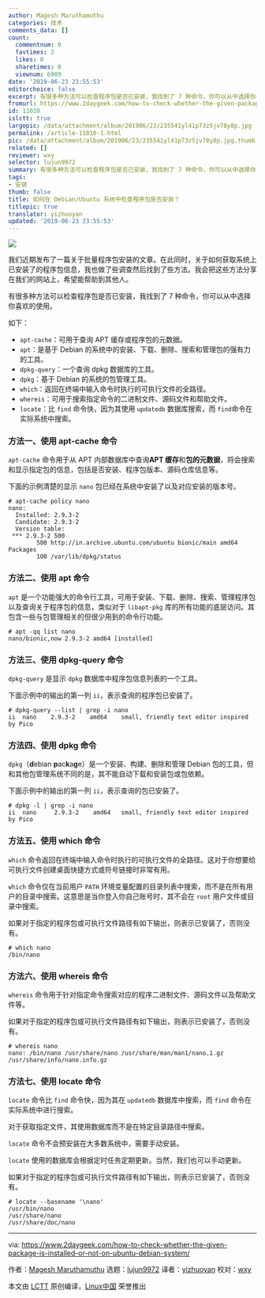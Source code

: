 ```yaml
---
author: Magesh Maruthamuthu
categories: 技术
comments_data: []
count:
  commentnum: 0
  favtimes: 2
  likes: 0
  sharetimes: 0
  viewnum: 6909
date: '2019-06-23 23:55:53'
editorchoice: false
excerpt: 有很多种方法可以检查程序包是否已安装，我找到了 7 种命令，你可以从中选择你喜欢的使用。
fromurl: https://www.2daygeek.com/how-to-check-whether-the-given-package-is-installed-or-not-on-ubuntu-debian-system/
id: 11010
islctt: true
largepic: /data/attachment/album/201906/23/235541yl41p73z5jv78y8p.jpg
permalink: /article-11010-1.html
pic: /data/attachment/album/201906/23/235541yl41p73z5jv78y8p.jpg.thumb.jpg
related: []
reviewer: wxy
selector: lujun9972
summary: 有很多种方法可以检查程序包是否已安装，我找到了 7 种命令，你可以从中选择你喜欢的使用。
tags:
- 安装
thumb: false
title: 如何在 Debian/Ubuntu 系统中检查程序包是否安装？
titlepic: true
translator: yizhuoyan
updated: '2019-06-23 23:55:53'
---
```


![](/data/attachment/album/201906/23/235541yl41p73z5jv78y8p.jpg)


我们近期发布了一篇关于批量程序包安装的文章。在此同时，关于如何获取系统上已安装了的程序包信息，我也做了些调查然后找到了些方法。我会把这些方法分享在我们的网站上，希望能帮助到其他人。


有很多种方法可以检查程序包是否已安装，我找到了 7 种命令，你可以从中选择你喜欢的使用。


如下：


* `apt-cache`：可用于查询 APT 缓存或程序包的元数据。
* `apt`：是基于 Debian 的系统中的安装、下载、删除、搜索和管理包的强有力的工具。
* `dpkg-query`：一个查询 dpkg 数据库的工具。
* `dpkg`：基于 Debian 的系统的包管理工具。
* `which`：返回在终端中输入命令时执行的可执行文件的全路径。
* `whereis`：可用于搜索指定命令的二进制文件、源码文件和帮助文件。
* `locate`：比 `find` 命令快，因为其使用 `updatedb` 数据库搜索，而 `find`命令在实际系统中搜索。


### 方法一、使用 apt-cache 命令


`apt-cache` 命令用于从 APT 内部数据库中查询**APT 缓存**和**包的元数据**，将会搜索和显示指定包的信息，包括是否安装、程序包版本、源码仓库信息等。


下面的示例清楚的显示 `nano` 包已经在系统中安装了以及对应安装的版本号。



```
# apt-cache policy nano
nano:
  Installed: 2.9.3-2
  Candidate: 2.9.3-2
  Version table:
 *** 2.9.3-2 500
        500 http://in.archive.ubuntu.com/ubuntu bionic/main amd64 Packages
        100 /var/lib/dpkg/status
```

### 方法二、使用 apt 命令


`apt` 是一个功能强大的命令行工具，可用于安装、下载、删除、搜索、管理程序包以及查询关于程序包的信息，类似对于 `libapt-pkg` 库的所有功能的底层访问。其包含一些与包管理相关的但很少用到的命令行功能。



```
# apt -qq list nano
nano/bionic,now 2.9.3-2 amd64 [installed]
```

### 方法三、使用 dpkg-query 命令


`dpkg-query` 是显示 `dpkg` 数据库中程序包信息列表的一个工具。


下面示例中的输出的第一列 `ii`，表示查询的程序包已安装了。



```
# dpkg-query --list | grep -i nano
ii  nano    2.9.3-2    amd64    small, friendly text editor inspired by Pico
```

### 方法四、使用 dpkg 命令


`dpkg`（**d**ebian **p**ac**k**a**g**e）是一个安装、构建、删除和管理 Debian 包的工具，但和其他包管理系统不同的是，其不能自动下载和安装包或包依赖。


下面示例中的输出的第一列 `ii`，表示查询的包已安装了。



```
# dpkg -l | grep -i nano
ii  nano     2.9.3-2    amd64   small, friendly text editor inspired by Pico
```

### 方法五、使用 which 命令


`which` 命令返回在终端中输入命令时执行的可执行文件的全路径。这对于你想要给可执行文件创建桌面快捷方式或符号链接时非常有用。


`which` 命令仅在当前用户 `PATH` 环境变量配置的目录列表中搜索，而不是在所有用户的目录中搜索。这意思是当你登入你自己账号时，其不会在 `root` 用户文件或目录中搜索。


如果对于指定的程序包或可执行文件路径有如下输出，则表示已安装了，否则没有。



```
# which nano
/bin/nano
```

### 方法六、使用 whereis 命令


`whereis` 命令用于针对指定命令搜索对应的程序二进制文件、源码文件以及帮助文件等。


如果对于指定的程序包或可执行文件路径有如下输出，则表示已安装了，否则没有。



```
# whereis nano
nano: /bin/nano /usr/share/nano /usr/share/man/man1/nano.1.gz /usr/share/info/nano.info.gz
```

### 方法七、使用 locate 命令


`locate` 命令比 `find` 命令快，因为其在 `updatedb` 数据库中搜索，而 `find` 命令在实际系统中进行搜索。


对于获取指定文件，其使用数据库而不是在特定目录路径中搜索。


`locate` 命令不会预安装在大多数系统中，需要手动安装。


`locate` 使用的数据库会根据定时任务定期更新。当然，我们也可以手动更新。


如果对于指定的程序包或可执行文件路径有如下输出，则表示已安装了，否则没有。



```
# locate --basename '\nano'
/usr/bin/nano
/usr/share/nano
/usr/share/doc/nano
```



---


via: <https://www.2daygeek.com/how-to-check-whether-the-given-package-is-installed-or-not-on-ubuntu-debian-system/>


作者：[Magesh Maruthamuthu](https://www.2daygeek.com/author/magesh/) 选题：[lujun9972](https://github.com/lujun9972) 译者：[yizhuoyan](https://github.com/yizhuoyan) 校对：[wxy](https://github.com/wxy)


本文由 [LCTT](https://github.com/LCTT/TranslateProject) 原创编译，[Linux中国](https://linux.cn/) 荣誉推出